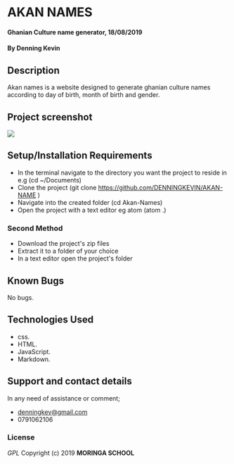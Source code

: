 # AKAN NAMES
#### Ghanian Culture name generator, 18/08/2019
#### By **Denning Kevin**
## Description
Akan names is a website designed to generate ghanian culture names according to day of birth, month of birth and gender.
## Project screenshot
![](akan.png)

## Setup/Installation Requirements

* In the terminal navigate to the directory you want the project to reside in e.g (cd ~/Documents)
* Clone the project (git clone https://github.com/DENNINGKEVIN/AKAN-NAME )
* Navigate into the created folder (cd Akan-Names)
* Open the project with a text editor eg atom (atom .)

### Second Method
* Download the project's zip files
* Extract it to a  folder  of your choice
* In a text editor open the project's folder
## Known Bugs
No bugs.
## Technologies Used
* css.
* HTML.
* JavaScript.
* Markdown.
## Support and contact details
In any need of assistance or comment;
* denningkev@gmail.com
* 0791062106
### License
*GPL*
Copyright (c) 2019 **MORINGA SCHOOL**
  

